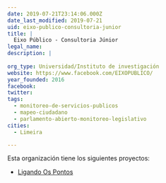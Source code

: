 ```yaml
---
date: 2019-07-21T23:14:06.000Z
date_last_modified: 2019-07-21
uid: eixo-publico-consultoria-junior
title: |
  Eixo Público - Consultoria Júnior
legal_name: 
description: |
  
org_type: Universidad/Instituto de investigación
website: https://www.facebook.com/EIXOPUBLICO/
year_founded: 2016
facebook: 
twitter: 
tags:
  - monitoreo-de-servicios-publicos
  - mapeo-ciudadano
  - parlamento-abierto-monitoreo-legislativo
cities: 
  - Limeira

---
```


Esta organización tiene los siguientes proyectos:

- [Ligando Os Pontos](/proyectos/ligando-os-pontos)
